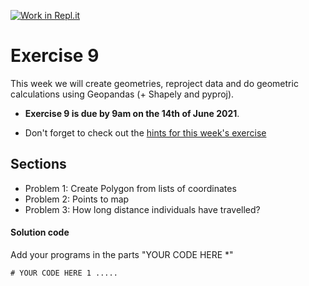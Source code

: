 [![Work in Repl.it](https://classroom.github.com/assets/work-in-replit-14baed9a392b3a25080506f3b7b6d57f295ec2978f6f33ec97e36a161684cbe9.svg)](https://classroom.github.com/online_ide?assignment_repo_id=4876759&assignment_repo_type=AssignmentRepo)
# Exercise 9

This week we will create geometries, reproject data and do geometric calculations using Geopandas (+ Shapely and pyproj).


- **Exercise 9 is due by 9am on the 14th of June 2021**.

- Don't forget to check out the [hints for this week's exercise](https://autogis-site.readthedocs.io/en/latest/lessons/L2/exercise-2.html#hints)

## Sections

 - Problem 1: Create Polygon from lists of coordinates
 - Problem 2: Points to map
 - Problem 3: How long distance individuals have travelled? 
 

#### Solution code 
Add your programs in the parts "YOUR CODE HERE *" 

```
# YOUR CODE HERE 1 .....
```


 
 
 
  
